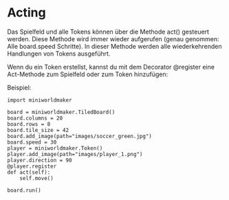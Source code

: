 Acting
======

Das Spielfeld und alle Tokens können über die Methode act() gesteuert werden. 
Diese Methode wird immer wieder aufgerufen (genau genommen: Alle board.speed Schritte).
In dieser Methode werden alle wiederkehrenden Handlungen von Tokens ausgeführt.

Wenn du ein Token erstellst, kannst du mit dem Decorator @register eine Act-Methode zum Spielfeld oder zum Token hinzufügen:

Beispiel:
```
import miniworldmaker

board = miniworldmaker.TiledBoard()
board.columns = 20
board.rows = 8
board.tile_size = 42
board.add_image(path="images/soccer_green.jpg")
board.speed = 30
player = miniworldmaker.Token()
player.add_image(path="images/player_1.png")
player.direction = 90
@player.register
def act(self):
    self.move()

board.run()
```